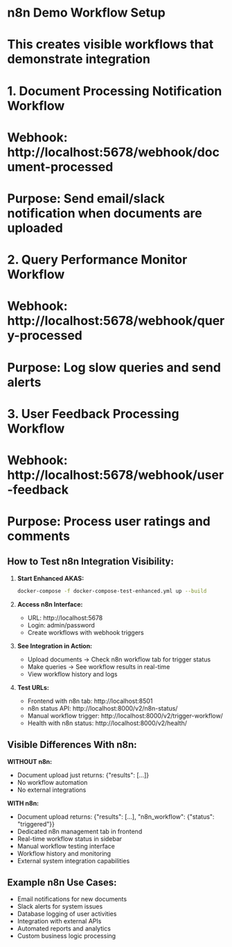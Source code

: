 # n8n Demo Workflow Setup

# This creates visible workflows that demonstrate integration

# 1. Document Processing Notification Workflow

# Webhook: http://localhost:5678/webhook/document-processed

# Purpose: Send email/slack notification when documents are uploaded

# 2. Query Performance Monitor Workflow

# Webhook: http://localhost:5678/webhook/query-processed

# Purpose: Log slow queries and send alerts

# 3. User Feedback Processing Workflow

# Webhook: http://localhost:5678/webhook/user-feedback

# Purpose: Process user ratings and comments

## How to Test n8n Integration Visibility:

1. **Start Enhanced AKAS:**

   ```bash
   docker-compose -f docker-compose-test-enhanced.yml up --build
   ```

2. **Access n8n Interface:**

   - URL: http://localhost:5678
   - Login: admin/password
   - Create workflows with webhook triggers

3. **See Integration in Action:**

   - Upload documents → Check n8n workflow tab for trigger status
   - Make queries → See workflow results in real-time
   - View workflow history and logs

4. **Test URLs:**
   - Frontend with n8n tab: http://localhost:8501
   - n8n status API: http://localhost:8000/v2/n8n-status/
   - Manual workflow trigger: http://localhost:8000/v2/trigger-workflow/
   - Health with n8n status: http://localhost:8000/v2/health/

## Visible Differences With n8n:

**WITHOUT n8n:**

- Document upload just returns: {"results": [...]}
- No workflow automation
- No external integrations

**WITH n8n:**

- Document upload returns: {"results": [...], "n8n_workflow": {"status": "triggered"}}
- Dedicated n8n management tab in frontend
- Real-time workflow status in sidebar
- Manual workflow testing interface
- Workflow history and monitoring
- External system integration capabilities

## Example n8n Use Cases:

- Email notifications for new documents
- Slack alerts for system issues
- Database logging of user activities
- Integration with external APIs
- Automated reports and analytics
- Custom business logic processing
